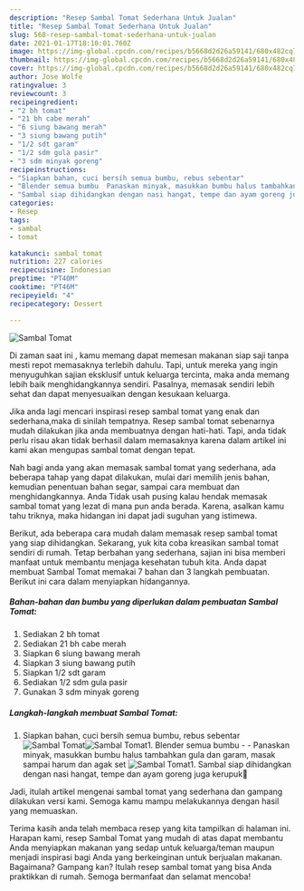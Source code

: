 ```yaml
---
description: "Resep Sambal Tomat Sederhana Untuk Jualan"
title: "Resep Sambal Tomat Sederhana Untuk Jualan"
slug: 568-resep-sambal-tomat-sederhana-untuk-jualan
date: 2021-01-17T18:10:01.760Z
image: https://img-global.cpcdn.com/recipes/b5668d2d26a59141/680x482cq70/sambal-tomat-foto-resep-utama.jpg
thumbnail: https://img-global.cpcdn.com/recipes/b5668d2d26a59141/680x482cq70/sambal-tomat-foto-resep-utama.jpg
cover: https://img-global.cpcdn.com/recipes/b5668d2d26a59141/680x482cq70/sambal-tomat-foto-resep-utama.jpg
author: Jose Wolfe
ratingvalue: 3
reviewcount: 3
recipeingredient:
- "2 bh tomat"
- "21 bh cabe merah"
- "6 siung bawang merah"
- "3 siung bawang putih"
- "1/2 sdt garam"
- "1/2 sdm gula pasir"
- "3 sdm minyak goreng"
recipeinstructions:
- "Siapkan bahan, cuci bersih semua bumbu, rebus sebentar"
- "Blender semua bumbu  Panaskan minyak, masukkan bumbu halus tambahkan gula dan garam, masak sampai harum dan agak set"
- "Sambal siap dihidangkan dengan nasi hangat, tempe dan ayam goreng juga kerupuk🤭"
categories:
- Resep
tags:
- sambal
- tomat

katakunci: sambal tomat 
nutrition: 227 calories
recipecuisine: Indonesian
preptime: "PT40M"
cooktime: "PT46M"
recipeyield: "4"
recipecategory: Dessert

---
```



![Sambal Tomat](https://img-global.cpcdn.com/recipes/b5668d2d26a59141/680x482cq70/sambal-tomat-foto-resep-utama.jpg)

Di zaman  saat ini , kamu memang dapat memesan makanan siap saji tanpa mesti repot memasaknya terlebih dahulu. Tapi, untuk mereka yang ingin menyuguhkan sajian eksklusif untuk keluarga tercinta, maka anda memang lebih baik menghidangkannya sendiri. Pasalnya, memasak sendiri lebih sehat dan dapat menyesuaikan dengan kesukaan keluarga.

Jika anda lagi mencari inspirasi resep sambal tomat yang enak dan sederhana,maka di sinilah tempatnya. Resep sambal tomat  sebenarnya mudah dilakukan jika anda membuatnya dengan hati-hati. Tapi, anda tidak perlu risau akan tidak berhasil dalam memasaknya 
karena dalam artikel ini kami akan mengupas sambal tomat dengan tepat.  



Nah bagi anda yang akan memasak sambal tomat yang sederhana, ada beberapa tahap yang dapat dilakukan, mulai dari memilih jenis bahan, kemudian penentuan bahan segar, sampai cara membuat dan menghidangkannya. Anda Tidak usah pusing kalau hendak memasak sambal tomat yang lezat di mana pun anda berada. Karena, asalkan kamu  tahu triknya, maka hidangan ini dapat jadi suguhan yang istimewa.

Berikut, ada beberapa cara mudah dalam memasak resep sambal tomat yang siap dihidangkan. Sekarang, yuk kita coba kreasikan sambal tomat sendiri di rumah. Tetap berbahan yang sederhana, sajian ini bisa memberi manfaat untuk membantu menjaga kesehatan tubuh kita. Anda dapat membuat Sambal Tomat memakai 7 bahan dan 3 langkah pembuatan. Berikut ini cara dalam menyiapkan hidangannya.

<!--inarticleads1-->

##### Bahan-bahan dan bumbu yang diperlukan dalam pembuatan Sambal Tomat:

1. Sediakan 2 bh tomat
1. Sediakan 21 bh cabe merah
1. Siapkan 6 siung bawang merah
1. Siapkan 3 siung bawang putih
1. Siapkan 1/2 sdt garam
1. Sediakan 1/2 sdm gula pasir
1. Gunakan 3 sdm minyak goreng




<!--inarticleads2-->

##### Langkah-langkah membuat Sambal Tomat:

1. Siapkan bahan, cuci bersih semua bumbu, rebus sebentar
<img src="https://img-global.cpcdn.com/steps/e07fda029a59994b/160x128cq70/sambal-tomat-langkah-memasak-1-foto.jpg" alt="Sambal Tomat"><img src="https://img-global.cpcdn.com/steps/a1b895af0c02a8d7/160x128cq70/sambal-tomat-langkah-memasak-1-foto.jpg" alt="Sambal Tomat">1. Blender semua bumbu -  - Panaskan minyak, masukkan bumbu halus tambahkan gula dan garam, masak sampai harum dan agak set
<img src="https://img-global.cpcdn.com/steps/b34d6502ecbda902/160x128cq70/sambal-tomat-langkah-memasak-2-foto.jpg" alt="Sambal Tomat">1. Sambal siap dihidangkan dengan nasi hangat, tempe dan ayam goreng juga kerupuk🤭




Jadi, itulah artikel mengenai  sambal tomat  yang sederhana dan gampang dilakukan versi kami. Semoga kamu mampu melakukannya dengan hasil yang memuaskan. 

Terima kasih anda telah membaca resep yang kita tampilkan di halaman ini. Harapan kami, resep  Sambal Tomat yang mudah di atas dapat membantu Anda menyiapkan makanan yang sedap untuk keluarga/teman maupun menjadi inspirasi bagi Anda yang berkeinginan untuk berjualan makanan. Bagaimana? Gampang kan? Itulah resep sambal tomat yang bisa Anda praktikkan di rumah. Semoga bermanfaat dan selamat mencoba!

